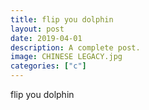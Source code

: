 ```yaml
---
title: flip you dolphin
layout: post
date: 2019-04-01
description: A complete post.
image: CHINESE LEGACY.jpg
categories: ["c"] 
---
```



flip you dolphin    